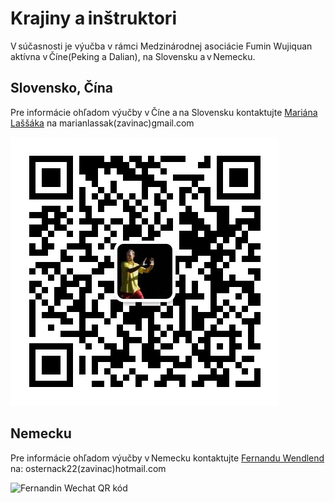 # Krajiny a inštruktori

V súčasnosti je výučba v rámci Medzinárodnej asociácie Fumin Wujiquan aktívna v Číne(Peking a Dalian), na Slovensku a v Nemecku. 


## Slovensko, Čína
Pre informácie ohľadom výučby v Číne a na Slovensku kontaktujte [Mariána Laššáka](/sk/about/marian_lassak.md) na marianlassak(zavinac)gmail.com

![Mariánov Wechat kódex](/images/marian_wechat_qr_code.jpeg)

## Nemecku
Pre informácie ohľadom výučby v Nemecku kontaktujte [Fernandu Wendlend](/about/fernanda_wendland.md) na: osternack22(zavinac)hotmail.com

![Fernandin Wechat QR kód](/images/fernanda_wechat_qr_code.jpeg)
